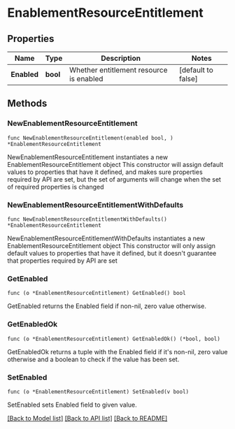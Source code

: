 # EnablementResourceEntitlement

## Properties

Name | Type | Description | Notes
------------ | ------------- | ------------- | -------------
**Enabled** | **bool** | Whether entitlement resource is enabled | [default to false]

## Methods

### NewEnablementResourceEntitlement

`func NewEnablementResourceEntitlement(enabled bool, ) *EnablementResourceEntitlement`

NewEnablementResourceEntitlement instantiates a new EnablementResourceEntitlement object
This constructor will assign default values to properties that have it defined,
and makes sure properties required by API are set, but the set of arguments
will change when the set of required properties is changed

### NewEnablementResourceEntitlementWithDefaults

`func NewEnablementResourceEntitlementWithDefaults() *EnablementResourceEntitlement`

NewEnablementResourceEntitlementWithDefaults instantiates a new EnablementResourceEntitlement object
This constructor will only assign default values to properties that have it defined,
but it doesn't guarantee that properties required by API are set

### GetEnabled

`func (o *EnablementResourceEntitlement) GetEnabled() bool`

GetEnabled returns the Enabled field if non-nil, zero value otherwise.

### GetEnabledOk

`func (o *EnablementResourceEntitlement) GetEnabledOk() (*bool, bool)`

GetEnabledOk returns a tuple with the Enabled field if it's non-nil, zero value otherwise
and a boolean to check if the value has been set.

### SetEnabled

`func (o *EnablementResourceEntitlement) SetEnabled(v bool)`

SetEnabled sets Enabled field to given value.



[[Back to Model list]](../README.md#documentation-for-models) [[Back to API list]](../README.md#documentation-for-api-endpoints) [[Back to README]](../README.md)


